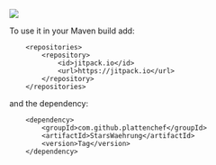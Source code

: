 [![](https://jitpack.io/v/plattenchef/StarsWaehrung.svg)](https://jitpack.io/#plattenchef/StarsWaehrung)

To use it in your Maven build add:

```
	<repositories>
		<repository>
		    <id>jitpack.io</id>
		    <url>https://jitpack.io</url>
		</repository>
	</repositories>
```

and the dependency:
```
	<dependency>
	    <groupId>com.github.plattenchef</groupId>
	    <artifactId>StarsWaehrung</artifactId>
	    <version>Tag</version>
	</dependency>
```

